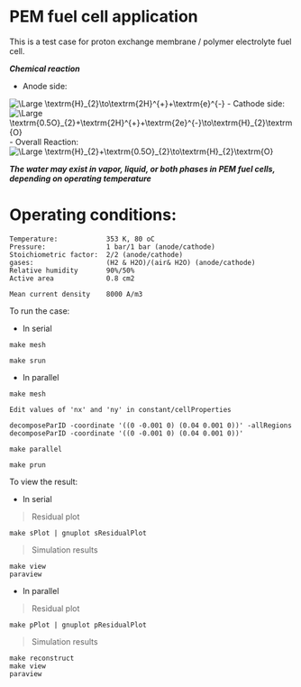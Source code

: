 # __PEM fuel cell application__

This is a test case for proton exchange membrane / polymer electrolyte fuel cell.

___Chemical reaction___

- Anode side:
<img src="https://latex.codecogs.com/svg.latex?\Large&space;\textrm{H}_{2}\to\textrm{2H}^{+}+\textrm{2e}^{-}" title="\Large \textrm{H}_{2}\to\textrm{2H}^{+}+\textrm{e}^{-}" />
- Cathode side:
<img src="https://latex.codecogs.com/svg.latex?\Large&space;\textrm{0.5O}_{2}+\textrm{2H}^{+}+\textrm{2e}^{-}\to\textrm{H}_{2}\textrm{O}" title="\Large \textrm{0.5O}_{2}+\textrm{2H}^{+}+\textrm{2e}^{-}\to\textrm{H}_{2}\textrm{O}" />
- Overall Reaction:
<img src="https://latex.codecogs.com/svg.latex?\Large&space;\textrm{H}_{2}+\textrm{0.5O}_{2}\to\textrm{H}_{2}\textrm{O}" title="\Large \textrm{H}_{2}+\textrm{0.5O}_{2}\to\textrm{H}_{2}\textrm{O}" />

___The water may exist in vapor, liquid, or both phases in PEM fuel cells, depending on operating temperature___

# Operating conditions:

```
Temperature:            353 K, 80 oC
Pressure:               1 bar/1 bar (anode/cathode)
Stoichiometric factor:  2/2 (anode/cathode)
gases:                  (H2 & H2O)/(air& H2O) (anode/cathode)
Relative humidity       90%/50%
Active area             0.8 cm2

Mean current density    8000 A/m3
```

To run the case:

- In serial

```
make mesh

make srun
```

- In parallel


```
make mesh

Edit values of 'nx' and 'ny' in constant/cellProperties

decomposeParID -coordinate '((0 -0.001 0) (0.04 0.001 0))' -allRegions
decomposeParID -coordinate '((0 -0.001 0) (0.04 0.001 0))'

make parallel

make prun
```

To view the result:

- In serial

> Residual plot
```
make sPlot | gnuplot sResidualPlot
```
> Simulation results
```
make view
paraview
```

- In parallel

> Residual plot
```
make pPlot | gnuplot pResidualPlot
```
> Simulation results
```
make reconstruct
make view
paraview
```
